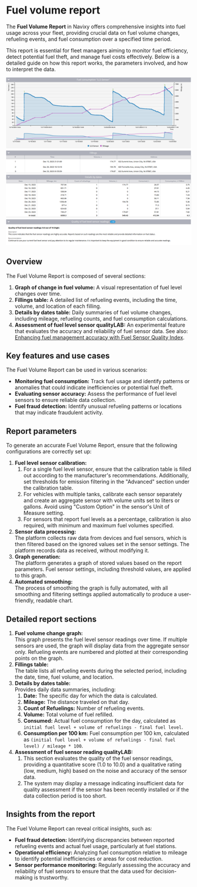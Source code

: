 # Fuel volume report

The **Fuel Volume Report** in Navixy offers comprehensive insights into fuel usage across your fleet, providing crucial data on fuel volume changes, refueling events, and fuel consumption over a specified time period.

This report is essential for fleet managers aiming to monitor fuel efficiency, detect potential fuel theft, and manage fuel costs effectively. Below is a detailed guide on how this report works, the parameters involved, and how to interpret the data.

![Fuel volume report example](../../../user-guide/reports/specific-report-details/attachments/image-20240815-003825.png)

## Overview

The Fuel Volume Report is composed of several sections:

1. **Graph of change in fuel volume:** A visual representation of fuel level changes over time.
2. **Fillings table:** A detailed list of refueling events, including the time, volume, and location of each filling.
3. **Details by dates table:** Daily summaries of fuel volume changes, including mileage, refueling counts, and fuel consumption calculations.
4. **Assessment of fuel level sensor qualityLAB:** An experimental feature that evaluates the accuracy and reliability of fuel sensor data. See also: [Enhancing fuel management accuracy with Fuel Sensor Quality Index](https://www.navixy.com/blog/enhancing-fuel-management-accuracy-with-fuel-sensor-quality-index/).

## Key features and use cases

The Fuel Volume Report can be used in various scenarios:

* **Monitoring fuel consumption:** Track fuel usage and identify patterns or anomalies that could indicate inefficiencies or potential fuel theft.
* **Evaluating sensor accuracy:** Assess the performance of fuel level sensors to ensure reliable data collection.
* **Fuel fraud detection:** Identify unusual refueling patterns or locations that may indicate fraudulent activity.

## Report parameters

To generate an accurate Fuel Volume Report, ensure that the following configurations are correctly set up:

1. **Fuel level sensor calibration:**
   1. For a single fuel level sensor, ensure that the calibration table is filled out according to the manufacturer's recommendations. Additionally, set thresholds for emission filtering in the "Advanced" section under the calibration table.
   2. For vehicles with multiple tanks, calibrate each sensor separately and create an aggregate sensor with volume units set to liters or gallons. Avoid using "Custom Option" in the sensor's Unit of Measure setting.
   3. For sensors that report fuel levels as a percentage, calibration is also required, with minimum and maximum fuel volumes specified.
2. **Sensor data processing:**\
   The platform collects raw data from devices and fuel sensors, which is then filtered based on the ignored values set in the sensor settings. The platform records data as received, without modifying it.
3. **Graph generation:**\
   The platform generates a graph of stored values based on the report parameters. Fuel sensor settings, including threshold values, are applied to this graph.
4. **Automated smoothing:**\
   The process of smoothing the graph is fully automated, with all smoothing and filtering settings applied automatically to produce a user-friendly, readable chart.

## Detailed report sections

1. **Fuel volume change graph:**\
   This graph presents the fuel level sensor readings over time. If multiple sensors are used, the graph will display data from the aggregate sensor only. Refueling events are numbered and plotted at their corresponding points on the graph.
2. **Fillings table:**\
   The table lists all refueling events during the selected period, including the date, time, fuel volume, and location.
3. **Details by dates table:**\
   Provides daily data summaries, including:
   1. **Date:** The specific day for which the data is calculated.
   2. **Mileage:** The distance traveled on that day.
   3. **Count of Refuelings:** Number of refueling events.
   4. **Volume:** Total volume of fuel refilled.
   5. **Consumed:** Actual fuel consumption for the day, calculated as `initial fuel level + volume of refuelings - final fuel level`.
   6. **Consumption per 100 km:** Fuel consumption per 100 km, calculated as `(initial fuel level + volume of refuelings - final fuel level) / mileage * 100`.
4. **Assessment of fuel sensor reading qualityLAB:**
   1. This section evaluates the quality of the fuel sensor readings, providing a quantitative score (1.0 to 10.0) and a qualitative rating (low, medium, high) based on the noise and accuracy of the sensor data.
   2. The system may display a message indicating insufficient data for quality assessment if the sensor has been recently installed or if the data collection period is too short.

## Insights from the report

The Fuel Volume Report can reveal critical insights, such as:

* **Fuel fraud detection:** Identifying discrepancies between reported refueling events and actual fuel usage, particularly at fuel stations.
* **Operational efficiency:** Analyzing fuel consumption relative to mileage to identify potential inefficiencies or areas for cost reduction.
* **Sensor performance monitoring:** Regularly assessing the accuracy and reliability of fuel sensors to ensure that the data used for decision-making is trustworthy.
